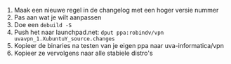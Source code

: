 1. Maak een nieuwe regel in de changelog met een hoger versie nummer
2. Pas aan wat je wilt aanpassen
3. Doe een `debuild -S`
4. Push het naar launchpad.net: `dput ppa:robindv/vpn uvavpn_1.XubuntuY_source.changes`
5. Kopieer de binaries na testen van je eigen ppa naar uva-informatica/vpn
6. Kopieer ze vervolgens naar alle stabiele distro's
